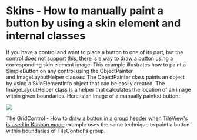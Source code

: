 # Skins - How to manually paint a button by using a skin element and internal classes


<p>If you have a control and want to place a button to one of its part, but the control does not support this, there is a way to draw a button using a corresponding skin element image. This example illustrates how to paint a SimpleButton on any control using the ObjectPainter and ImageLayoutHelper classes. The ObjectPainter class paints an object by using a SkinElementInfo object that can be easily created. The ImageLayoutHelper class is a helper that calculates the location of an image within given boundaries. Here is an image of a manually painted button:</p>
<img src="https://raw.githubusercontent.com/DevExpress-Examples/skins-how-to-manually-paint-a-button-by-using-a-skin-element-and-internal-classes-t498252/16.1.4+/media/d657cb1f-153c-11e7-80bf-00155d62480c.png"><br>
<p>The <a href="https://www.devexpress.com/Support/Center/p/T498132">GridControl - How to draw a button in a group header when TileView's is used in Kanban mode</a> example uses the same technique to paint a button within boundaries of TileControl's group.</p>

<br/>



